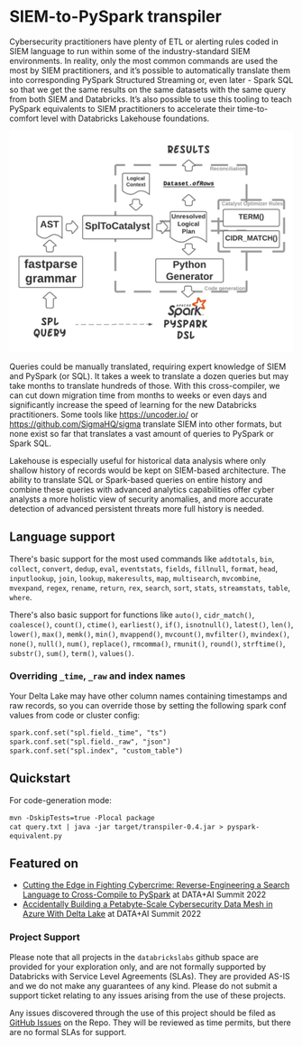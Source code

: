 # SIEM-to-PySpark transpiler

Cybersecurity practitioners have plenty of ETL or alerting rules coded in SIEM language to run within some of the industry-standard SIEM environments. In reality, only the most common commands are used the most by SIEM practitioners, and it’s possible to automatically translate them into corresponding PySpark Structured Streaming or, even later - Spark SQL so that we get the same results on the same datasets with the same query from both SIEM and Databricks. It’s also possible to use this tooling to teach PySpark equivalents to SIEM practitioners to accelerate their time-to-comfort level with Databricks Lakehouse foundations.

![.](spark-spl.png)

Queries could be manually translated, requiring expert knowledge of SIEM and PySpark (or SQL). It takes a week to translate a dozen queries but may take months to translate hundreds of those. With this cross-compiler, we can cut down migration time from months to weeks or even days and significantly increase the speed of learning for the new Databricks practitioners. Some tools like https://uncoder.io/ or https://github.com/SigmaHQ/sigma translate SIEM into other formats, but none exist so far that translates a vast amount of queries to PySpark or Spark SQL.

Lakehouse is especially useful for historical data analysis where only shallow history of records would be kept on SIEM-based architecture. The ability to translate SQL or Spark-based queries on entire history and combine these queries with advanced analytics capabilities offer cyber analysts a more holistic view of security anomalies, and more accurate detection of advanced persistent threats more full history is needed.

## Language support

There's basic support for the most used commands like `addtotals`, `bin`, `collect`, `convert`, `dedup`, `eval`, `eventstats`, `fields`, `fillnull`, 
`format`, `head`, `inputlookup`, `join`, `lookup`, `makeresults`, `map`, `multisearch`, 
`mvcombine`, `mvexpand`, `regex`, `rename`, `return`, `rex`, `search`, `sort`, `stats`, 
`streamstats`, `table`, `where`.

There's also basic support for functions like `auto()`, `cidr_match()`, `coalesce()`, `count()`, 
`ctime()`, `earliest()`, `if()`, `isnotnull()`, `latest()`, `len()`, `lower()`, `max()`, 
`memk()`, `min()`, `mvappend()`, `mvcount()`, `mvfilter()`, `mvindex()`, `none()`, 
`null()`, `num()`, `replace()`, `rmcomma()`, `rmunit()`, `round()`, `strftime()`, 
`substr()`, `sum()`, `term()`, `values()`. 

### Overriding `_time`, `_raw` and index names

Your Delta Lake may have other column names containing timestamps and raw records, so you can override those by 
setting the following spark conf values from code or cluster config:

```
spark.conf.set("spl.field._time", "ts")
spark.conf.set("spl.field._raw", "json")
spark.conf.set("spl.index", "custom_table")
```

## Quickstart

For code-generation mode:

```shell script
mvn -DskipTests=true -Plocal package
cat query.txt | java -jar target/transpiler-0.4.jar > pyspark-equivalent.py
```

## Featured on

* [Cutting the Edge in Fighting Cybercrime: Reverse-Engineering a Search Language to Cross-Compile to PySpark](https://www.youtube.com/watch?v=y8rKzRaM7c4) at DATA+AI Summit 2022
* [Accidentally Building a Petabyte-Scale Cybersecurity Data Mesh in Azure With Delta Lake](https://www.youtube.com/watch?v=G9x-1s-1TJI) at DATA+AI Summit 2022


### Project Support
Please note that all projects in the `databrickslabs` github space are provided for your exploration only, and are not formally supported by Databricks with Service Level Agreements (SLAs). They are provided AS-IS and we do not make any guarantees of any kind. Please do not submit a support ticket relating to any issues arising from the use of these projects.

Any issues discovered through the use of this project should be filed as [GitHub Issues](https://github.com/databrickslabs/transpiler/issues) on the Repo. They will be reviewed as time permits, but there are no formal SLAs for support.
